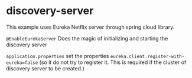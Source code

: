 # discovery-server

This example uses Eureka Netflix server through spring cloud library.


<code>@EnableEurekaServer</code>
Does the magic of initializing and starting the discovery server


<code>application.properties</code>
set the properties 
<code>eureka.client.register-with-eureka=false</code> (so it do not try to register it. This is required if the cluster of discovery server to be created.)

